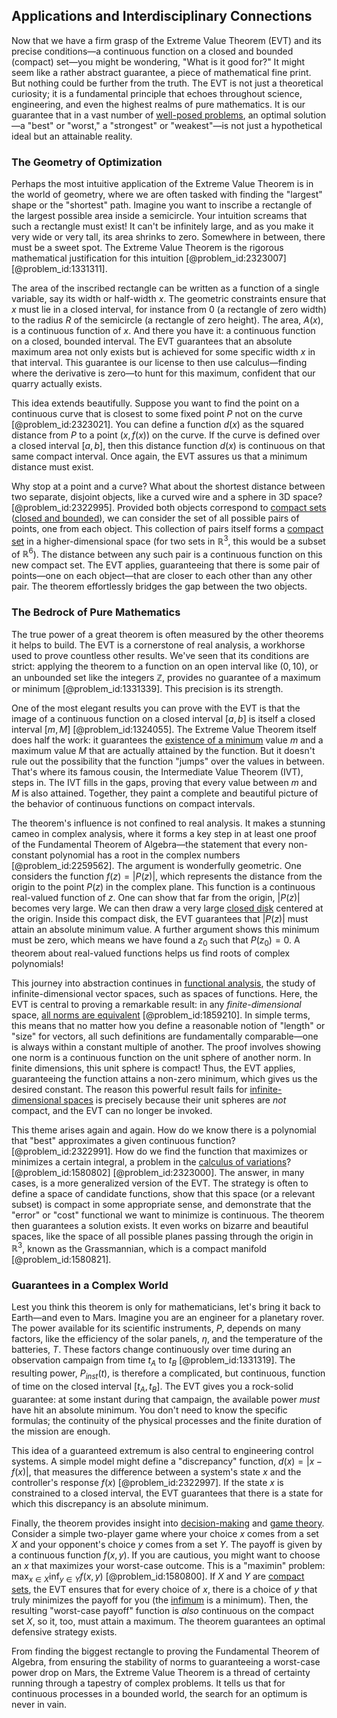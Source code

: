 ## Applications and Interdisciplinary Connections

Now that we have a firm grasp of the Extreme Value Theorem (EVT) and its precise conditions—a continuous function on a closed and bounded (compact) set—you might be wondering, "What is it good for?" It might seem like a rather abstract guarantee, a piece of mathematical fine print. But nothing could be further from the truth. The EVT is not just a theoretical curiosity; it is a fundamental principle that echoes throughout science, engineering, and even the highest realms of pure mathematics. It is our guarantee that in a vast number of [well-posed problems](@article_id:175774), an optimal solution—a "best" or "worst," a "strongest" or "weakest"—is not just a hypothetical ideal but an attainable reality.

### The Geometry of Optimization

Perhaps the most intuitive application of the Extreme Value Theorem is in the world of geometry, where we are often tasked with finding the "largest" shape or the "shortest" path. Imagine you want to inscribe a rectangle of the largest possible area inside a semicircle. Your intuition screams that such a rectangle must exist! It can't be infinitely large, and as you make it very wide or very tall, its area shrinks to zero. Somewhere in between, there must be a sweet spot. The Extreme Value Theorem is the rigorous mathematical justification for this intuition [@problem_id:2323007] [@problem_id:1331311].

The area of the inscribed rectangle can be written as a function of a single variable, say its width or half-width $x$. The geometric constraints ensure that $x$ must lie in a closed interval, for instance from $0$ (a rectangle of zero width) to the radius $R$ of the semicircle (a rectangle of zero height). The area, $A(x)$, is a continuous function of $x$. And there you have it: a continuous function on a closed, bounded interval. The EVT guarantees that an absolute maximum area not only exists but is achieved for some specific width $x$ in that interval. This guarantee is our license to then use calculus—finding where the derivative is zero—to hunt for this maximum, confident that our quarry actually exists.

This idea extends beautifully. Suppose you want to find the point on a continuous curve that is closest to some fixed point $P$ not on the curve [@problem_id:2323021]. You can define a function $d(x)$ as the squared distance from $P$ to a point $(x, f(x))$ on the curve. If the curve is defined over a closed interval $[a, b]$, then this distance function $d(x)$ is continuous on that same compact interval. Once again, the EVT assures us that a minimum distance must exist.

Why stop at a point and a curve? What about the shortest distance between two separate, disjoint objects, like a curved wire and a sphere in 3D space? [@problem_id:2322995]. Provided both objects correspond to [compact sets](@article_id:147081) ([closed and bounded](@article_id:140304)), we can consider the set of all possible pairs of points, one from each object. This collection of pairs itself forms a [compact set](@article_id:136463) in a higher-dimensional space (for two sets in $\mathbb{R}^3$, this would be a subset of $\mathbb{R}^6$). The distance between any such pair is a continuous function on this new compact set. The EVT applies, guaranteeing that there is some pair of points—one on each object—that are closer to each other than any other pair. The theorem effortlessly bridges the gap between the two objects.

### The Bedrock of Pure Mathematics

The true power of a great theorem is often measured by the other theorems it helps to build. The EVT is a cornerstone of real analysis, a workhorse used to prove countless other results. We've seen that its conditions are strict: applying the theorem to a function on an open interval like $(0, 10)$, or an unbounded set like the integers $\mathbb{Z}$, provides no guarantee of a maximum or minimum [@problem_id:1331339]. This precision is its strength.

One of the most elegant results you can prove with the EVT is that the image of a continuous function on a closed interval $[a,b]$ is itself a closed interval $[m, M]$ [@problem_id:1324055]. The Extreme Value Theorem itself does half the work: it guarantees the [existence of a minimum](@article_id:633432) value $m$ and a maximum value $M$ that are actually attained by the function. But it doesn't rule out the possibility that the function "jumps" over the values in between. That's where its famous cousin, the Intermediate Value Theorem (IVT), steps in. The IVT fills in the gaps, proving that every value between $m$ and $M$ is also attained. Together, they paint a complete and beautiful picture of the behavior of continuous functions on compact intervals.

The theorem's influence is not confined to real analysis. It makes a stunning cameo in complex analysis, where it forms a key step in at least one proof of the Fundamental Theorem of Algebra—the statement that every non-constant polynomial has a root in the complex numbers [@problem_id:2259562]. The argument is wonderfully geometric. One considers the function $f(z) = |P(z)|$, which represents the distance from the origin to the point $P(z)$ in the complex plane. This function is a continuous real-valued function of $z$. One can show that far from the origin, $|P(z)|$ becomes very large. We can then draw a very large [closed disk](@article_id:147909) centered at the origin. Inside this compact disk, the EVT guarantees that $|P(z)|$ must attain an absolute minimum value. A further argument shows this minimum must be zero, which means we have found a $z_0$ such that $P(z_0)=0$. A theorem about real-valued functions helps us find roots of complex polynomials!

This journey into abstraction continues in [functional analysis](@article_id:145726), the study of infinite-dimensional vector spaces, such as spaces of functions. Here, the EVT is central to proving a remarkable result: in any *finite-dimensional* space, [all norms are equivalent](@article_id:264758) [@problem_id:1859210]. In simple terms, this means that no matter how you define a reasonable notion of "length" or "size" for vectors, all such definitions are fundamentally comparable—one is always within a constant multiple of another. The proof involves showing one norm is a continuous function on the unit sphere of another norm. In finite dimensions, this unit sphere is compact! Thus, the EVT applies, guaranteeing the function attains a non-zero minimum, which gives us the desired constant. The reason this powerful result fails for [infinite-dimensional spaces](@article_id:140774) is precisely because their unit spheres are *not* compact, and the EVT can no longer be invoked.

This theme arises again and again. How do we know there is a polynomial that "best" approximates a given continuous function? [@problem_id:2322991]. How do we find the function that maximizes or minimizes a certain integral, a problem in the [calculus of variations](@article_id:141740)? [@problem_id:1580802] [@problem_id:2323000]. The answer, in many cases, is a more generalized version of the EVT. The strategy is often to define a space of candidate functions, show that this space (or a relevant subset) is compact in some appropriate sense, and demonstrate that the "error" or "cost" functional we want to minimize is continuous. The theorem then guarantees a solution exists. It even works on bizarre and beautiful spaces, like the space of all possible planes passing through the origin in $\mathbb{R}^3$, known as the Grassmannian, which is a compact manifold [@problem_id:1580821].

### Guarantees in a Complex World

Lest you think this theorem is only for mathematicians, let's bring it back to Earth—and even to Mars. Imagine you are an engineer for a planetary rover. The power available for its scientific instruments, $P$, depends on many factors, like the efficiency of the solar panels, $\eta$, and the temperature of the batteries, $T$. These factors change continuously over time during an observation campaign from time $t_A$ to $t_B$ [@problem_id:1331319]. The resulting power, $P_{inst}(t)$, is therefore a complicated, but continuous, function of time on the closed interval $[t_A, t_B]$. The EVT gives you a rock-solid guarantee: at some instant during that campaign, the available power *must* have hit an absolute minimum. You don't need to know the specific formulas; the continuity of the physical processes and the finite duration of the mission are enough.

This idea of a guaranteed extremum is also central to engineering control systems. A simple model might define a "discrepancy" function, $d(x) = |x - f(x)|$, that measures the difference between a system's state $x$ and the controller's response $f(x)$ [@problem_id:2322997]. If the state $x$ is constrained to a closed interval, the EVT guarantees that there is a state for which this discrepancy is an absolute minimum.

Finally, the theorem provides insight into [decision-making](@article_id:137659) and [game theory](@article_id:140236). Consider a simple two-player game where your choice $x$ comes from a set $X$ and your opponent's choice $y$ comes from a set $Y$. The payoff is given by a continuous function $f(x, y)$. If you are cautious, you might want to choose an $x$ that maximizes your worst-case outcome. This is a "maximin" problem: $\max_{x \in X} \inf_{y \in Y} f(x, y)$ [@problem_id:1580800]. If $X$ and $Y$ are [compact sets](@article_id:147081), the EVT ensures that for every choice of $x$, there is a choice of $y$ that truly minimizes the payoff for you (the [infimum](@article_id:139624) is a minimum). Then, the resulting "worst-case payoff" function is *also* continuous on the compact set $X$, so it, too, must attain a maximum. The theorem guarantees an optimal defensive strategy exists.

From finding the biggest rectangle to proving the Fundamental Theorem of Algebra, from ensuring the stability of norms to guaranteeing a worst-case power drop on Mars, the Extreme Value Theorem is a thread of certainty running through a tapestry of complex problems. It tells us that for continuous processes in a bounded world, the search for an optimum is never in vain.